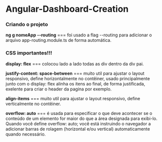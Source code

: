 # Angular-Dashboard-Creation

<h3>Criando o projeto</h3>
<p><strong>ng g nomeApp --routing</strong> === foi usado a flag --routing para adicionar o arquivo app-routing.module.ts de forma automática.</p>

<h3>CSS importantes!!!</h3>
<p><strong>display: flex</strong> === colocou lado a lado todas as div dentro da <emph>div pai.</emph></p>
<p><strong>justify-content: space-between</strong> === muito util para ajustar o layout responsivo, define horizontalmente no contêiner, usado principalmente junto com o <emph>display: flex</emph> alinha os itens ao final, de forma justificada, exelente para criar o header da pagina por exemplo.</p>
<p><strong>align-items</strong> === muito util para ajustar o layout responsivo, define verticalmente no contêiner.</p>
<p><strong>overflow: auto</strong> ===  é usada para especificar o que deve acontecer se o conteúdo de um elemento for maior do que a área designada para exibi-lo. Quando você define overflow: auto; você está instruindo o navegador a adicionar barras de rolagem (horizontal e/ou vertical) automaticamente quando necessário.</p>
